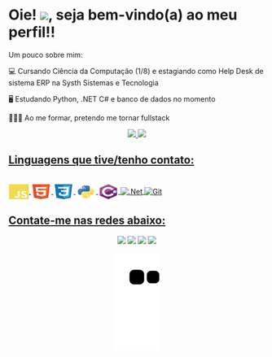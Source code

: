 ## <h1 align="left"> Oie! <img src="https://raw.githubusercontent.com/kaueMarques/kaueMarques/master/hi.gif" width="30px">, seja bem-vindo(a) ao meu perfil!! </h1>

Um pouco sobre mim: 

💻 Cursando Ciência da Computação (1/8) e estagiando como Help Desk de sistema ERP na Systh Sistemas e Tecnologia

🖥️ Estudando Python, .NET C# e banco de dados no momento

👩🏻‍💻 Ao me formar, pretendo me tornar fullstack

<div align="center">
  <a href="https://github.com/danibassetto">
  <img height="150em" src="https://github-readme-stats.vercel.app/api?username=danibassetto&show_icons=true&theme=radical&include_all_commits=true&count_private=true"/>
  <img height="150em" src="https://github-readme-stats.vercel.app/api/top-langs/?username=danibassetto&layout=compact&langs_count=7&theme=radical"/>
</div>
  
## Linguagens que tive/tenho contato:
<div>
  <div style="display: inline_block"><br>
  <img align="center" alt="Js" height="30" width="40" src="https://raw.githubusercontent.com/devicons/devicon/master/icons/javascript/javascript-plain.svg">
  <img align="center" alt="HTML" height="30" width="40" src="https://raw.githubusercontent.com/devicons/devicon/master/icons/html5/html5-original.svg">
  <img align="center" alt="CSS" height="30" width="40" src="https://raw.githubusercontent.com/devicons/devicon/master/icons/css3/css3-original.svg">
  <img align="center" alt="Python" height="30" width="40" src="https://raw.githubusercontent.com/devicons/devicon/master/icons/python/python-original.svg">
  <img align="center" alt="Csharp" height="30" width="40" src="https://raw.githubusercontent.com/devicons/devicon/master/icons/csharp/csharp-original.svg">
  <img align="center" alt=".Net" height="30" width="40" src="https://cdn.jsdelivr.net/gh/devicons/devicon/icons/dotnetcore/dotnetcore-original.svg">
  <img align="center" alt="Git" height="30" width="40" src="https://cdn.jsdelivr.net/gh/devicons/devicon/icons/git/git-plain-wordmark.svg">
</div>

## Contate-me nas redes abaixo: 
<div align="center"> 
  <a href="https://www.instagram.com/_danibassetto/" target="_blank"><img src="https://img.shields.io/badge/-Instagram-%23E4405F?style=for-the-badge&logo=instagram&logoColor=white" target="_blank"></a>
  <a href = "mailto:danibbassetto@hotmail.com"><img src="https://img.shields.io/badge/Microsoft_Outlook-0078D4?style=for-the-badge&logo=microsoft-outlook&logoColor=white" target="_blank"></a>
  <a href="https://www.linkedin.com/in/danielle-barros-bassetto-7a94421a6/" target="_blank"><img src="https://img.shields.io/badge/-LinkedIn-%230077B5?style=for-the-badge&logo=linkedin&logoColor=white" target="_blank"></a> 
  <a href= "https://www.facebook.com/danielle.barrosbassetto" target="_blank"><img src="https://img.shields.io/badge/Facebook-1877F2?style=for-the-badge&logo=facebook&logoColor=white" target="_blank"></a>
  
  ![Snake animation](https://github.com/danibassetto/danibassetto/blob/output/github-contribution-grid-snake.svg)
</div>
  

